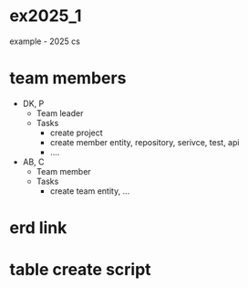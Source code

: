 # ex2025_1
example - 2025 cs

# team members
- DK, P
  - Team leader
  - Tasks
    - create project
    - create member entity, repository, serivce, test, api
    - ....
- AB, C
  - Team member
  - Tasks
    - create team entity, ...

# erd link

# table create script
